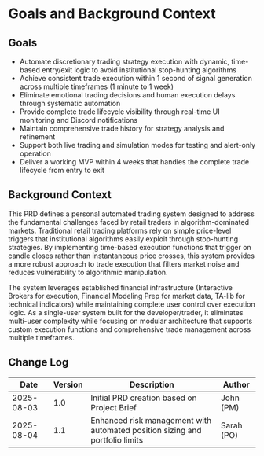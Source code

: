 # Goals and Background Context

## Goals
- Automate discretionary trading strategy execution with dynamic, time-based entry/exit logic to avoid institutional stop-hunting algorithms
- Achieve consistent trade execution within 1 second of signal generation across multiple timeframes (1 minute to 1 week)
- Eliminate emotional trading decisions and human execution delays through systematic automation
- Provide complete trade lifecycle visibility through real-time UI monitoring and Discord notifications
- Maintain comprehensive trade history for strategy analysis and refinement
- Support both live trading and simulation modes for testing and alert-only operation
- Deliver a working MVP within 4 weeks that handles the complete trade lifecycle from entry to exit

## Background Context
This PRD defines a personal automated trading system designed to address the fundamental challenges faced by retail traders in algorithm-dominated markets. Traditional retail trading platforms rely on simple price-level triggers that institutional algorithms easily exploit through stop-hunting strategies. By implementing time-based execution functions that trigger on candle closes rather than instantaneous price crosses, this system provides a more robust approach to trade execution that filters market noise and reduces vulnerability to algorithmic manipulation.

The system leverages established financial infrastructure (Interactive Brokers for execution, Financial Modeling Prep for market data, TA-lib for technical indicators) while maintaining complete user control over execution logic. As a single-user system built for the developer/trader, it eliminates multi-user complexity while focusing on modular architecture that supports custom execution functions and comprehensive trade management across multiple timeframes.

## Change Log
| Date | Version | Description | Author |
|------|---------|-------------|--------|
| 2025-08-03 | 1.0 | Initial PRD creation based on Project Brief | John (PM) |
| 2025-08-04 | 1.1 | Enhanced risk management with automated position sizing and portfolio limits | Sarah (PO) |
